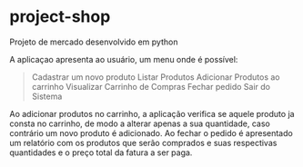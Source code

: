 # project-shop
Projeto de  mercado desenvolvido em python

A aplicaçao apresenta ao usuário, um menu onde é possível:
> Cadastrar um novo produto
> Listar Produtos
> Adicionar Produtos ao carrinho
> Visualizar Carrinho de Compras
> Fechar pedido
> Sair do Sistema

Ao adicionar produtos no carrinho, a aplicação verifica se aquele produto ja consta no carrinho, de modo a alterar apenas a sua quantidade, caso contrário um novo produto é adicionado.
Ao fechar o pedido é apresentado um relatório com os produtos que serão comprados e suas respectivas quantidades e o preço total da fatura a ser paga.
